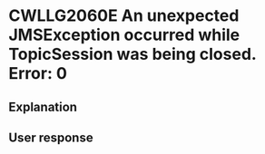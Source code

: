 # CWLLG2060E An unexpected JMSException occurred while TopicSession was being closed.  Error: 0

## Explanation

## User response